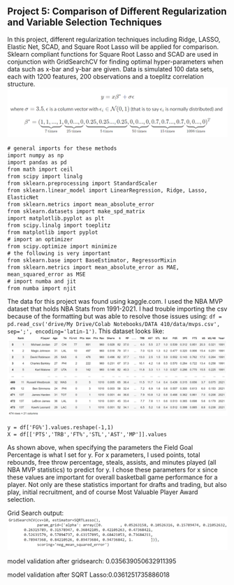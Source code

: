 ## Project 5: Comparison of Different Regularization and Variable Selection Techniques

In this project, different regularization techniques including Ridge, LASSO, Elastic Net, SCAD, and Square Root Lasso will be applied for comparison. Sklearn compliant functions for Square Root Lasso and SCAD are used in conjunction with GridSearchCV for finding optimal hyper-parameters when data such as x-bar and y-bar are given. Data is simulated 100 data sets, each with 1200 features, 200 observations and a toeplitz correlation structure.
![](simulation_struct.png)
```
# general imports for these methods
import numpy as np
import pandas as pd
from math import ceil
from scipy import linalg
from sklearn.preprocessing import StandardScaler
from sklearn.linear_model import LinearRegression, Ridge, Lasso, ElasticNet
from sklearn.metrics import mean_absolute_error
from sklearn.datasets import make_spd_matrix
import matplotlib.pyplot as plt
from scipy.linalg import toeplitz
from matplotlib import pyplot
# import an optimizer
from scipy.optimize import minimize
# the following is very important
from sklearn.base import BaseEstimator, RegressorMixin
from sklearn.metrics import mean_absolute_error as MAE, mean_squared_error as MSE
# import numba and jit
from numba import njit
```
The data for this project was found using kaggle.com. I used the NBA MVP dataset that holds NBA Stats from 1991-2021. I had trouble importing the csv because of the formatting but was able to resolve those issues using: ```df = pd.read_csv('drive/My Drive/Colab Notebooks/DATA 410/data/mvps.csv', sep=';', encoding='latin-1')```. This dataset looks like: ![](mvp_data.png)
```
y = df['FG%'].values.reshape(-1,1)
X = df[['PTS','TRB','FT%','STL','AST','MP']].values
``` 
As shown above, when specifying the parameters the Field Goal Percentage is what I set for y. For x parameters, I used points, total rebounds, free throw percentage, steals, assists, and minutes played (all NBA MVP statistics) to predict for y. I chose these parameters for x since these values are important for overall basketball game performance for a player. Not only are these statistics important for drafts and trading, but also play, initial recruitment, and of course Most Valuable Player Award selection. 

Grid Search output: 
![](gridsearch_fit_output.png)

model validation after gridsearch: 0.035639050632911395

model validation after SQRT Lasso:0.0361251735886018





















